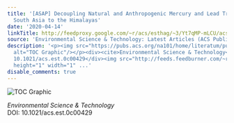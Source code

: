 ```yaml
---
title: '[ASAP] Decoupling Natural and Anthropogenic Mercury and Lead Transport from
  South Asia to the Himalayas'
date: '2020-04-14'
linkTitle: http://feedproxy.google.com/~r/acs/esthag/~3/Yt7qMP-mLCU/acs.est.0c00429
source: 'Environmental Science & Technology: Latest Articles (ACS Publications)'
description: '<p><img src="https://pubs.acs.org/na101/home/literatum/publisher/achs/journals/content/esthag/0/esthag.ahead-of-print/acs.est.0c00429/20200414/images/medium/es0c00429_0006.gif"
  alt="TOC Graphic"/></p><div><cite>Environmental Science & Technology</cite></div><div>DOI:
  10.1021/acs.est.0c00429</div><img src="http://feeds.feedburner.com/~r/acs/esthag/~4/Yt7qMP-mLCU"
  height="1" width="1" ...'
disable_comments: true
---
```

<p><img src="https://pubs.acs.org/na101/home/literatum/publisher/achs/journals/content/esthag/0/esthag.ahead-of-print/acs.est.0c00429/20200414/images/medium/es0c00429_0006.gif" alt="TOC Graphic"/></p><div><cite>Environmental Science & Technology</cite></div><div>DOI: 10.1021/acs.est.0c00429</div><img src="http://feeds.feedburner.com/~r/acs/esthag/~4/Yt7qMP-mLCU" height="1" width="1" ...